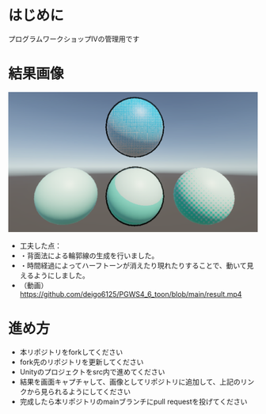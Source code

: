 # はじめに
プログラムワークショップIVの管理用です

# 結果画像

![結果](result2.png)
- 工夫した点：
- ・背面法による輪郭線の生成を行いました。
- ・時間経過によってハーフトーンが消えたり現れたりすることで、動いて見えるようにしました。
- （動画）https://github.com/deigo6125/PGWS4_6_toon/blob/main/result.mp4
# 進め方

- 本リポジトリをforkしてください
- fork先のリポジトリを更新してください
- Unityのプロジェクトをsrc内で進めてください
- 結果を画面キャプチャして、画像としてリポジトリに追加して、上記のリンクから見られるようにしてください
- 完成したら本リポジトリのmainブランチにpull requestを投げてください
